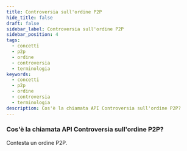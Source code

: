 ```yaml
---
title: Controversia sull'ordine P2P
hide_title: false
draft: false
sidebar_label: Controversia sull'ordine P2P
sidebar_position: 4
tags:
  - concetti
  - p2p
  - ordine
  - controversia
  - terminologia
keywords:
  - concetti
  - p2p
  - ordine
  - controversia
  - terminologia
description: Cos'è la chiamata API Controversia sull'ordine P2P?
---
```


### Cos'è la chiamata API Controversia sull'ordine P2P?

Contesta un ordine P2P.
